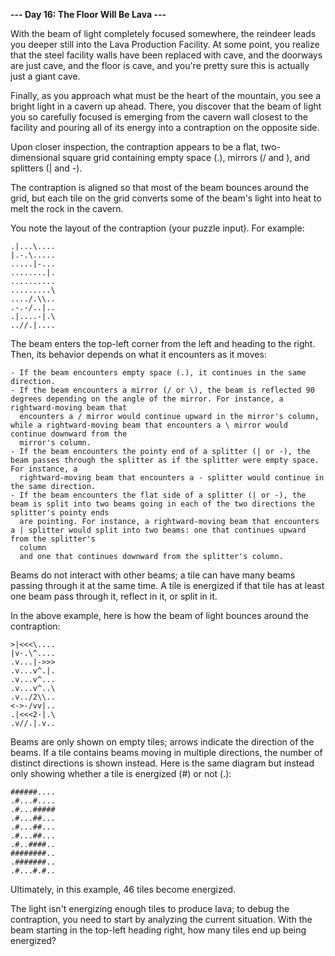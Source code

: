 **--- Day 16: The Floor Will Be Lava ---**

With the beam of light completely focused somewhere, the reindeer leads you deeper still into the Lava Production Facility. At some point, you realize that the
steel facility walls have been replaced with cave, and the doorways are just cave, and the floor is cave, and you're pretty sure this is actually just a giant
cave.

Finally, as you approach what must be the heart of the mountain, you see a bright light in a cavern up ahead. There, you discover that the beam of light you so
carefully focused is emerging from the cavern wall closest to the facility and pouring all of its energy into a contraption on the opposite side.

Upon closer inspection, the contraption appears to be a flat, two-dimensional square grid containing empty space (.), mirrors (/ and \), and splitters (|
and -).

The contraption is aligned so that most of the beam bounces around the grid, but each tile on the grid converts some of the beam's light into heat to melt the
rock in the cavern.

You note the layout of the contraption (your puzzle input). For example:

```
.|...\....
|.-.\.....
.....|-...
........|.
..........
.........\
..../.\\..
.-.-/..|..
.|....-|.\
..//.|....
```

The beam enters the top-left corner from the left and heading to the right. Then, its behavior depends on what it encounters as it moves:

```
- If the beam encounters empty space (.), it continues in the same direction.
- If the beam encounters a mirror (/ or \), the beam is reflected 90 degrees depending on the angle of the mirror. For instance, a rightward-moving beam that
  encounters a / mirror would continue upward in the mirror's column, while a rightward-moving beam that encounters a \ mirror would continue downward from the
  mirror's column.
- If the beam encounters the pointy end of a splitter (| or -), the beam passes through the splitter as if the splitter were empty space. For instance, a
  rightward-moving beam that encounters a - splitter would continue in the same direction.
- If the beam encounters the flat side of a splitter (| or -), the beam is split into two beams going in each of the two directions the splitter's pointy ends
  are pointing. For instance, a rightward-moving beam that encounters a | splitter would split into two beams: one that continues upward from the splitter's
  column
  and one that continues downward from the splitter's column.
```

Beams do not interact with other beams; a tile can have many beams passing through it at the same time. A tile is energized if that tile has at least one beam
pass through it, reflect in it, or split in it.

In the above example, here is how the beam of light bounces around the contraption:

```
>|<<<\....
|v-.\^....
.v...|->>>
.v...v^.|.
.v...v^...
.v...v^..\
.v../2\\..
<->-/vv|..
.|<<<2-|.\
.v//.|.v..
```

Beams are only shown on empty tiles; arrows indicate the direction of the beams. If a tile contains beams moving in multiple directions, the number of distinct
directions is shown instead. Here is the same diagram but instead only showing whether a tile is energized (#) or not (.):

```
######....
.#...#....
.#...#####
.#...##...
.#...##...
.#...##...
.#..####..
########..
.#######..
.#...#.#..
```

Ultimately, in this example, 46 tiles become energized.

The light isn't energizing enough tiles to produce lava; to debug the contraption, you need to start by analyzing the current situation. With the beam starting
in the top-left heading right, how many tiles end up being energized?
